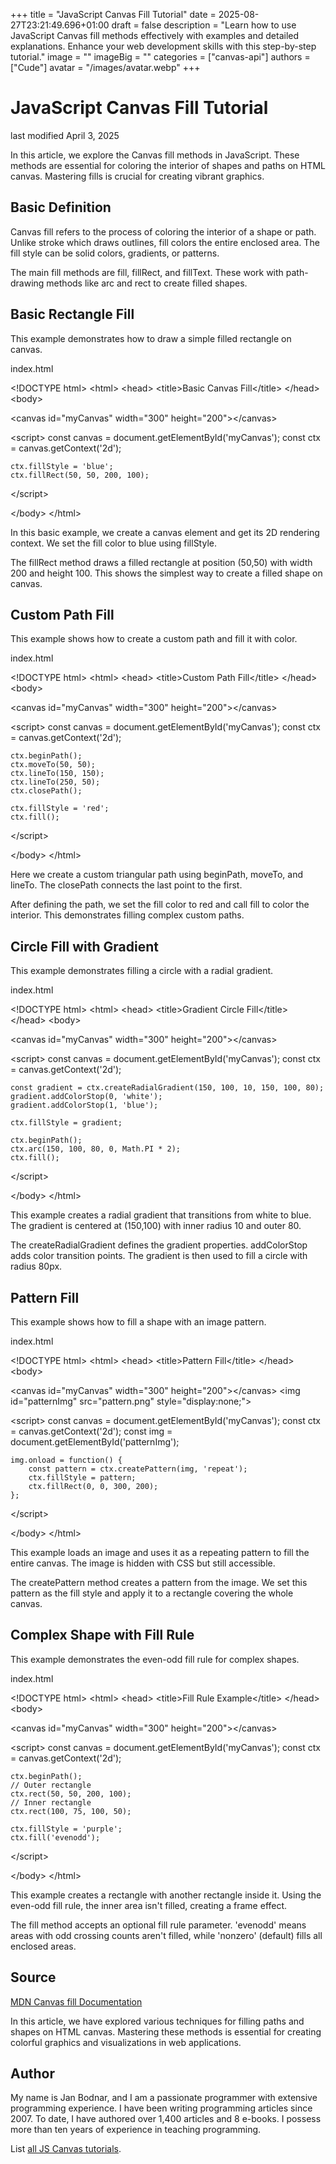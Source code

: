 +++
title = "JavaScript Canvas Fill Tutorial"
date = 2025-08-27T23:21:49.696+01:00
draft = false
description = "Learn how to use JavaScript Canvas fill
methods effectively with examples and detailed explanations. Enhance your web
development skills with this step-by-step tutorial."
image = ""
imageBig = ""
categories = ["canvas-api"]
authors = ["Cude"]
avatar = "/images/avatar.webp"
+++

# JavaScript Canvas Fill Tutorial

last modified April 3, 2025

In this article, we explore the Canvas fill methods in JavaScript. These
methods are essential for coloring the interior of shapes and paths on HTML
canvas. Mastering fills is crucial for creating vibrant graphics.

## Basic Definition

Canvas fill refers to the process of coloring the interior of a shape or path.
Unlike stroke which draws outlines, fill colors the entire enclosed area.
The fill style can be solid colors, gradients, or patterns.

The main fill methods are fill, fillRect, and
fillText. These work with path-drawing methods like
arc and rect to create filled shapes.

## Basic Rectangle Fill

This example demonstrates how to draw a simple filled rectangle on canvas.

index.html
    

&lt;!DOCTYPE html&gt;
&lt;html&gt;
&lt;head&gt;
    &lt;title&gt;Basic Canvas Fill&lt;/title&gt;
&lt;/head&gt;
&lt;body&gt;

&lt;canvas id="myCanvas" width="300" height="200"&gt;&lt;/canvas&gt;

&lt;script&gt;
    const canvas = document.getElementById('myCanvas');
    const ctx = canvas.getContext('2d');
    
    ctx.fillStyle = 'blue';
    ctx.fillRect(50, 50, 200, 100);
&lt;/script&gt;

&lt;/body&gt;
&lt;/html&gt;

In this basic example, we create a canvas element and get its 2D rendering
context. We set the fill color to blue using fillStyle.

The fillRect method draws a filled rectangle at position (50,50)
with width 200 and height 100. This shows the simplest way to create a
filled shape on canvas.

## Custom Path Fill

This example shows how to create a custom path and fill it with color.

index.html
    

&lt;!DOCTYPE html&gt;
&lt;html&gt;
&lt;head&gt;
    &lt;title&gt;Custom Path Fill&lt;/title&gt;
&lt;/head&gt;
&lt;body&gt;

&lt;canvas id="myCanvas" width="300" height="200"&gt;&lt;/canvas&gt;

&lt;script&gt;
    const canvas = document.getElementById('myCanvas');
    const ctx = canvas.getContext('2d');
    
    ctx.beginPath();
    ctx.moveTo(50, 50);
    ctx.lineTo(150, 150);
    ctx.lineTo(250, 50);
    ctx.closePath();
    
    ctx.fillStyle = 'red';
    ctx.fill();
&lt;/script&gt;

&lt;/body&gt;
&lt;/html&gt;

Here we create a custom triangular path using beginPath,
moveTo, and lineTo. The closePath
connects the last point to the first.

After defining the path, we set the fill color to red and call fill
to color the interior. This demonstrates filling complex custom paths.

## Circle Fill with Gradient

This example demonstrates filling a circle with a radial gradient.

index.html
    

&lt;!DOCTYPE html&gt;
&lt;html&gt;
&lt;head&gt;
    &lt;title&gt;Gradient Circle Fill&lt;/title&gt;
&lt;/head&gt;
&lt;body&gt;

&lt;canvas id="myCanvas" width="300" height="200"&gt;&lt;/canvas&gt;

&lt;script&gt;
    const canvas = document.getElementById('myCanvas');
    const ctx = canvas.getContext('2d');
    
    const gradient = ctx.createRadialGradient(150, 100, 10, 150, 100, 80);
    gradient.addColorStop(0, 'white');
    gradient.addColorStop(1, 'blue');
    
    ctx.fillStyle = gradient;
    
    ctx.beginPath();
    ctx.arc(150, 100, 80, 0, Math.PI * 2);
    ctx.fill();
&lt;/script&gt;

&lt;/body&gt;
&lt;/html&gt;

This example creates a radial gradient that transitions from white to blue.
The gradient is centered at (150,100) with inner radius 10 and outer 80.

The createRadialGradient defines the gradient properties.
addColorStop adds color transition points. The gradient
is then used to fill a circle with radius 80px.

## Pattern Fill

This example shows how to fill a shape with an image pattern.

index.html
    

&lt;!DOCTYPE html&gt;
&lt;html&gt;
&lt;head&gt;
    &lt;title&gt;Pattern Fill&lt;/title&gt;
&lt;/head&gt;
&lt;body&gt;

&lt;canvas id="myCanvas" width="300" height="200"&gt;&lt;/canvas&gt;
&lt;img id="patternImg" src="pattern.png" style="display:none;"&gt;

&lt;script&gt;
    const canvas = document.getElementById('myCanvas');
    const ctx = canvas.getContext('2d');
    const img = document.getElementById('patternImg');
    
    img.onload = function() {
        const pattern = ctx.createPattern(img, 'repeat');
        ctx.fillStyle = pattern;
        ctx.fillRect(0, 0, 300, 200);
    };
&lt;/script&gt;

&lt;/body&gt;
&lt;/html&gt;

This example loads an image and uses it as a repeating pattern to fill
the entire canvas. The image is hidden with CSS but still accessible.

The createPattern method creates a pattern from the image.
We set this pattern as the fill style and apply it to a rectangle covering
the whole canvas.

## Complex Shape with Fill Rule

This example demonstrates the even-odd fill rule for complex shapes.

index.html
    

&lt;!DOCTYPE html&gt;
&lt;html&gt;
&lt;head&gt;
    &lt;title&gt;Fill Rule Example&lt;/title&gt;
&lt;/head&gt;
&lt;body&gt;

&lt;canvas id="myCanvas" width="300" height="200"&gt;&lt;/canvas&gt;

&lt;script&gt;
    const canvas = document.getElementById('myCanvas');
    const ctx = canvas.getContext('2d');
    
    ctx.beginPath();
    // Outer rectangle
    ctx.rect(50, 50, 200, 100);
    // Inner rectangle
    ctx.rect(100, 75, 100, 50);
    
    ctx.fillStyle = 'purple';
    ctx.fill('evenodd');
&lt;/script&gt;

&lt;/body&gt;
&lt;/html&gt;

This example creates a rectangle with another rectangle inside it. Using
the even-odd fill rule, the inner area isn't filled, creating a frame effect.

The fill method accepts an optional fill rule parameter.
'evenodd' means areas with odd crossing counts aren't filled, while
'nonzero' (default) fills all enclosed areas.

## Source

[MDN Canvas fill Documentation](https://developer.mozilla.org/en-US/docs/Web/API/CanvasRenderingContext2D/fill)

In this article, we have explored various techniques for filling paths and
shapes on HTML canvas. Mastering these methods is essential for creating
colorful graphics and visualizations in web applications.

## Author

My name is Jan Bodnar, and I am a passionate programmer with extensive
programming experience. I have been writing programming articles since 2007.
To date, I have authored over 1,400 articles and 8 e-books. I possess more
than ten years of experience in teaching programming.

List [all JS Canvas tutorials](/all/#canvas).